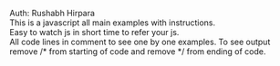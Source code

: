 Auth: Rushabh Hirpara
<br>
This is a javascript all main examples with instructions.
<br>
Easy to watch js in short time to refer your js.
<br>
All code lines in comment to see one by one examples. To see output remove /* from starting of code and remove */ from ending of code.
